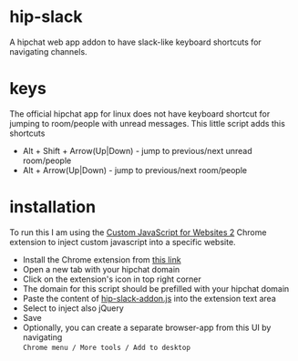 # hip-slack
A hipchat web app addon to have slack-like keyboard shortcuts for navigating channels.

# keys
The official hipchat app for linux does not have keyboard shortcut for jumping to room/people with unread messages. This little script adds this shortcuts
* Alt + Shift + Arrow(Up|Down) - jump to previous/next unread room/people
* Alt + Arrow(Up|Down) - jump to previous/next room/people

# installation
To run this I am using the [Custom JavaScript for Websites 2](https://chrome.google.com/webstore/detail/custom-javascript-for-web/ddbjnfjiigjmcpcpkmhogomapikjbjdk) Chrome extension to inject custom javascript into a specific website.

- Install the Chrome extension from [this link](https://chrome.google.com/webstore/detail/custom-javascript-for-web/ddbjnfjiigjmcpcpkmhogomapikjbjdk)
- Open a new tab with your hipchat domain
- Click on the extension's icon in top right corner
- The domain for this script should be prefilled with your hipchat domain
- Paste the content of [hip-slack-addon.js](https://raw.githubusercontent.com/martinsmid/hip-slack/master/hip-slack-addon.js) into the extension text area
- Select to inject also jQuery
- Save
- Optionally, you can create a separate browser-app from this UI by navigating<br />
`Chrome menu / More tools / Add to desktop`

